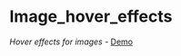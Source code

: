 # Image_hover_effects
<i>Hover effects for images</i> - <a href="https://tester-2.github.io/" target="_blank">Demo</a>
